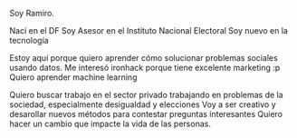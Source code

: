 
Soy Ramiro. 

Nací en el DF
Soy Asesor en el Instituto Nacional Electoral
Soy nuevo en la tecnología

Estoy aquí porque quiero aprender cómo solucionar problemas sociales usando datos.
Me interesó ironhack porque tiene excelente marketing :p
Quiero aprender machine learning

Quiero buscar trabajo en el sector privado trabajando en problemas de la sociedad, especialmente desigualdad y elecciones
Voy a ser creativo y desarollar nuevos métodos para contestar preguntas interesantes
Quiero hacer un cambio que impacte la vida de las personas. 


